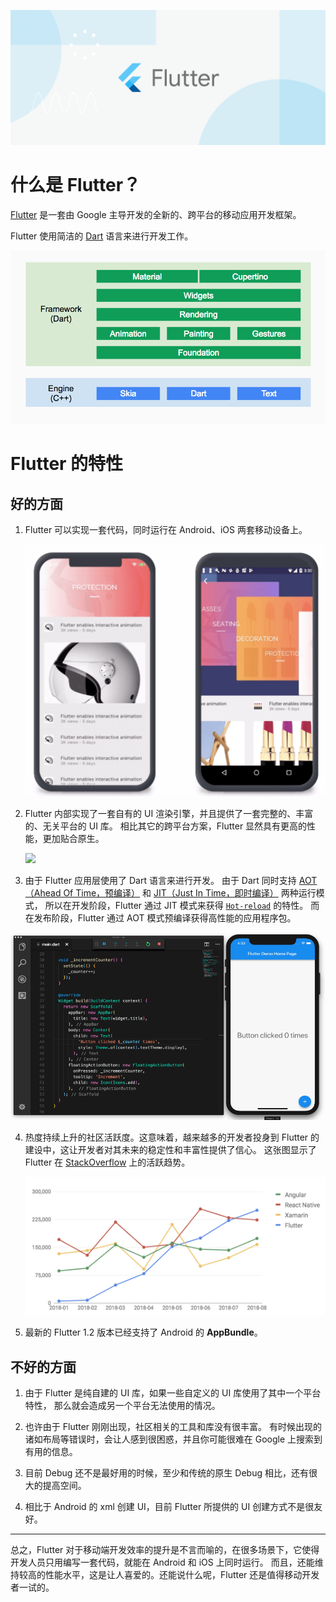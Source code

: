 ![](https://raw.githubusercontent.com/chenBingX/img/master/Flutter/Flutter-logo.png)

# 什么是 Flutter？

[Flutter](https://github.com/flutter/flutter) 是一套由 Google 主导开发的全新的、跨平台的移动应用开发框架。

Flutter 使用简洁的 [Dart](https://www.dartlang.org/) 语言来进行开发工作。


 ![](https://raw.githubusercontent.com/chenBingX/img/master/Flutter/flutter-架构.png)

# Flutter 的特性

## 好的方面
1. Flutter 可以实现一套代码，同时运行在 Android、iOS 两套移动设备上。

    ![](https://raw.githubusercontent.com/chenBingX/img/master/Flutter/flutter-跨平台.png)


2. Flutter 内部实现了一套自有的 UI 渲染引擎，并且提供了一套完整的、丰富的、无关平台的 UI 库。
相比其它的跨平台方案，Flutter 显然具有更高的性能，更加贴合原生。

    ![](https://raw.githubusercontent.com/chenBingX/img/master/Flutter/flutter-ui多.png)

3. 由于 Flutter 应用层使用了 Dart 语言来进行开发。
由于 Dart 同时支持 [ AOT（Ahead Of Time，预编译）](https://en.wikipedia.org/wiki/Ahead-of-time_compilation)
和 [JIT（Just In Time，即时编译）](https://en.wikipedia.org/wiki/Just-in-time_compilation) 两种运行模式，
所以在开发阶段，Flutter 通过 JIT 模式来获得 [`Hot-reload`](https://flutter.dev/docs/development/tools/hot-reload) 的特性。
而在发布阶段，Flutter 通过 AOT 模式预编译获得高性能的应用程序包。

 ![](https://raw.githubusercontent.com/chenBingX/img/master/Flutter/hot-reload.gif)

4. 热度持续上升的社区活跃度。这意味着，越来越多的开发者投身到 Flutter 的建设中，这让开发者对其未来的稳定性和丰富性提供了信心。
这张图显示了 Flutter 在 [StackOverflow](https://stackoverflow.com/) 上的活跃趋势。

    ![](https://raw.githubusercontent.com/chenBingX/img/master/Flutter/Flutter-活跃度.png)  
    
5. 最新的 Flutter 1.2 版本已经支持了 Android 的 **AppBundle**。

## 不好的方面

1. 由于 Flutter 是纯自建的 UI 库，如果一些自定义的 UI 库使用了其中一个平台特性，
那么就会造成另一个平台无法使用的情况。

2. 也许由于 Flutter 刚刚出现，社区相关的工具和库没有很丰富。
有时候出现的诸如布局等错误时，会让人感到很困惑，并且你可能很难在 Google 上搜索到有用的信息。

3. 目前 Debug 还不是最好用的时候，至少和传统的原生 Debug 相比，还有很大的提高空间。

4. 相比于 Android 的 xml 创建 UI，目前 Flutter 所提供的 UI 创建方式不是很友好。

---

总之，Flutter 对于移动端开发效率的提升是不言而喻的，在很多场景下，它使得开发人员只用编写一套代码，就能在 Android 和 iOS 上同时运行。
而且，还能维持较高的性能水平，这是让人喜爱的。还能说什么呢，Flutter 还是值得移动开发者一试的。

